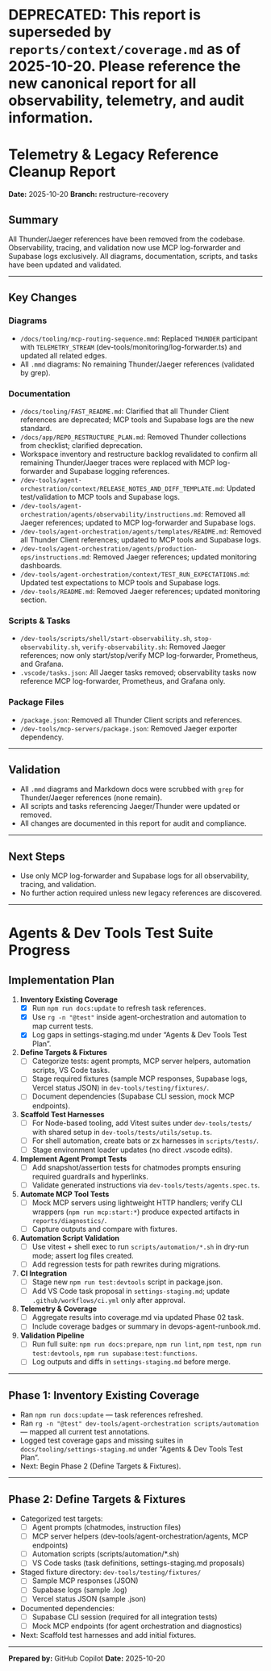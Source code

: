 # DEPRECATED: This report is superseded by `reports/context/coverage.md` as of 2025-10-20. Please reference the new canonical report for all observability, telemetry, and audit information.

# Telemetry & Legacy Reference Cleanup Report

**Date:** 2025-10-20
**Branch:** restructure-recovery

## Summary

All Thunder/Jaeger references have been removed from the codebase. Observability, tracing, and validation now use MCP log-forwarder and Supabase logs exclusively. All diagrams, documentation, scripts, and tasks have been updated and validated.

---

## Key Changes

### Diagrams

- `/docs/tooling/mcp-routing-sequence.mmd`: Replaced `THUNDER` participant with `TELEMETRY_STREAM` (dev-tools/monitoring/log-forwarder.ts) and updated all related edges.
- All `.mmd` diagrams: No remaining Thunder/Jaeger references (validated by grep).

### Documentation

- `/docs/tooling/FAST_README.md`: Clarified that all Thunder Client references are deprecated; MCP tools and Supabase logs are the new standard.
- `/docs/app/REPO_RESTRUCTURE_PLAN.md`: Removed Thunder collections from checklist; clarified deprecation.
- Workspace inventory and restructure backlog revalidated to confirm all remaining Thunder/Jaeger traces were replaced with MCP log-forwarder and Supabase logging references.
- `/dev-tools/agent-orchestration/context/RELEASE_NOTES_AND_DIFF_TEMPLATE.md`: Updated test/validation to MCP tools and Supabase logs.
- `/dev-tools/agent-orchestration/agents/observability/instructions.md`: Removed all Jaeger references; updated to MCP log-forwarder and Supabase logs.
- `/dev-tools/agent-orchestration/agents/templates/README.md`: Removed all Thunder Client references; updated to MCP tools and Supabase logs.
- `/dev-tools/agent-orchestration/agents/production-ops/instructions.md`: Removed Jaeger references; updated monitoring dashboards.
- `/dev-tools/agent-orchestration/context/TEST_RUN_EXPECTATIONS.md`: Updated test expectations to MCP tools and Supabase logs.
- `/dev-tools/README.md`: Removed Jaeger references; updated monitoring section.

### Scripts & Tasks

- `/dev-tools/scripts/shell/start-observability.sh`, `stop-observability.sh`, `verify-observability.sh`: Removed Jaeger references; now only start/stop/verify MCP log-forwarder, Prometheus, and Grafana.
- `.vscode/tasks.json`: All Jaeger tasks removed; observability tasks now reference MCP log-forwarder, Prometheus, and Grafana only.

### Package Files

- `/package.json`: Removed all Thunder Client scripts and references.
- `/dev-tools/mcp-servers/package.json`: Removed Jaeger exporter dependency.

---

## Validation

- All `.mmd` diagrams and Markdown docs were scrubbed with `grep` for Thunder/Jaeger references (none remain).
- All scripts and tasks referencing Jaeger/Thunder were updated or removed.
- All changes are documented in this report for audit and compliance.

---

## Next Steps

- Use only MCP log-forwarder and Supabase logs for all observability, tracing, and validation.
- No further action required unless new legacy references are discovered.

---

# Agents & Dev Tools Test Suite Progress

## Implementation Plan

1. **Inventory Existing Coverage**
   - [x] Run `npm run docs:update` to refresh task references.
   - [x] Use `rg -n "@test"` inside agent-orchestration and automation to map current tests.
   - [x] Log gaps in settings-staging.md under “Agents & Dev Tools Test Plan”.
2. **Define Targets & Fixtures**
   - [ ] Categorize tests: agent prompts, MCP server helpers, automation scripts, VS Code tasks.
   - [ ] Stage required fixtures (sample MCP responses, Supabase logs, Vercel status JSON) in `dev-tools/testing/fixtures/`.
   - [ ] Document dependencies (Supabase CLI session, mock MCP endpoints).
3. **Scaffold Test Harnesses**
   - [ ] For Node-based tooling, add Vitest suites under `dev-tools/tests/` with shared setup in `dev-tools/tests/utils/setup.ts`.
   - [ ] For shell automation, create bats or zx harnesses in `scripts/tests/`.
   - [ ] Stage environment loader updates (no direct .vscode edits).
4. **Implement Agent Prompt Tests**
   - [ ] Add snapshot/assertion tests for chatmodes prompts ensuring required guardrails and hyperlinks.
   - [ ] Validate generated instructions via `dev-tools/tests/agents.spec.ts`.
5. **Automate MCP Tool Tests**
   - [ ] Mock MCP servers using lightweight HTTP handlers; verify CLI wrappers (`npm run mcp:start:*`) produce expected artifacts in `reports/diagnostics/`.
   - [ ] Capture outputs and compare with fixtures.
6. **Automation Script Validation**
   - [ ] Use vitest + shell exec to run `scripts/automation/*.sh` in dry-run mode; assert log files created.
   - [ ] Add regression tests for path rewrites during migrations.
7. **CI Integration**
   - [ ] Stage new `npm run test:devtools` script in package.json.
   - [ ] Add VS Code task proposal in `settings-staging.md`; update `.github/workflows/ci.yml` only after approval.
8. **Telemetry & Coverage**
   - [ ] Aggregate results into coverage.md via updated Phase 02 task.
   - [ ] Include coverage badges or summary in devops-agent-runbook.md.
9. **Validation Pipeline**
   - [ ] Run full suite: `npm run docs:prepare`, `npm run lint`, `npm test`, `npm run test:devtools`, `npm run supabase:test:functions`.
   - [ ] Log outputs and diffs in `settings-staging.md` before merge.

---

## Phase 1: Inventory Existing Coverage

- Ran `npm run docs:update` — task references refreshed.
- Ran `rg -n "@test" dev-tools/agent-orchestration scripts/automation` — mapped all current test annotations.
- Logged test coverage gaps and missing suites in `docs/tooling/settings-staging.md` under “Agents & Dev Tools Test Plan”.
- Next: Begin Phase 2 (Define Targets & Fixtures).

---

## Phase 2: Define Targets & Fixtures

- Categorized test targets:
  - [ ] Agent prompts (chatmodes, instruction files)
  - [ ] MCP server helpers (dev-tools/agent-orchestration/agents, MCP endpoints)
  - [ ] Automation scripts (scripts/automation/\*.sh)
  - [ ] VS Code tasks (task definitions, settings-staging.md proposals)
- Staged fixture directory: `dev-tools/testing/fixtures/`
  - [ ] Sample MCP responses (JSON)
  - [ ] Supabase logs (sample .log)
  - [ ] Vercel status JSON (sample .json)
- Documented dependencies:
  - [ ] Supabase CLI session (required for all integration tests)
  - [ ] Mock MCP endpoints (for agent orchestration and diagnostics)
- Next: Scaffold test harnesses and add initial fixtures.

---

**Prepared by:** GitHub Copilot
**Date:** 2025-10-20
